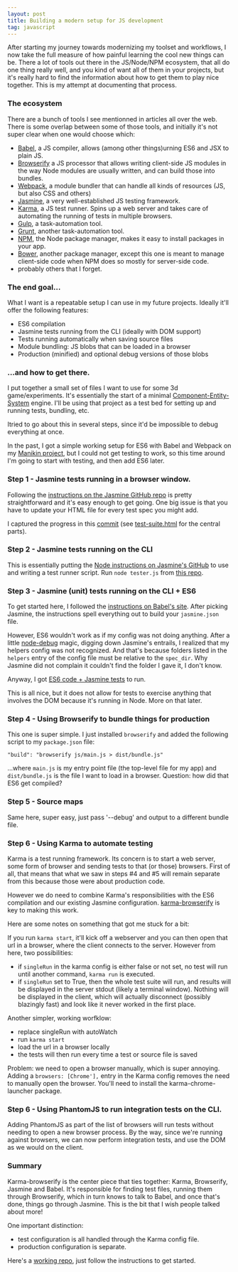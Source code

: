 ```yaml
---
layout: post
title: Building a modern setup for JS development
tag: javascript
---
```


After starting my journey towards modernizing my toolset and workflows, I now take the full measure of how painful learning the cool new things can be. There a lot of tools out there in the JS/Node/NPM ecosystem, that all do one thing really well, and you kind of want all of them in your projects, but it's really hard to find the information about how to get them to play nice together. This is my attempt at documenting that process.

### The ecosystem

There are a bunch of tools I see mentionned in articles all over the web. There is some overlap between some of those tools, and initially it's not super clear when one would choose which:

- [Babel](https://babeljs.io/), a JS compiler, allows (among other things)urning ES6 and JSX to plain JS.
- [Browserify](http://browserify.org/) a JS processor that allows writing client-side JS modules in the way Node modules are usually written, and can build those into bundles.
- [Webpack](https://webpack.github.io/), a module bundler that can handle all kinds of resources (JS, but also CSS and others)
- [Jasmine](jasmine.github.io), a very well-established JS testing framework.
- [Karma](https://karma-runner.github.io), a JS test runner. Spins up a web server and takes care of automating the running of tests in multiple browsers.
- [Gulp](http://gulpjs.com/), a task-automation tool.
- [Grunt](http://gruntjs.com/), another task-automation tool.
- [NPM](https://www.npmjs.com), the Node package manager, makes it easy to install packages in your app.
- [Bower](http://bower.io/), another package manager, except this one is meant to manage client-side code when NPM does so mostly for server-side code.
- probably others that I forget.

### The end goal...
What I want is a repeatable setup I can use in my future projects. Ideally it'll offer the following features:

- ES6 compilation
- Jasmine tests running from the CLI (ideally with DOM support)
- Tests running automatically when saving source files
- Module bundling: JS blobs that can be loaded in a browser
- Production (minified) and optional debug versions of those blobs

### ...and how to get there.
I put together a small set of files I want to use for some 3d game/experiments. It's essentially the start of a minimal [Component-Entity-System](http://www.gamedev.net/page/resources/_/technical/game-programming/understanding-component-entity-systems-r3013) engine. I'll be using that project as a test bed for setting up and running tests, bundling, etc.

Itried to go about this in several steps, since it'd be impossible to debug everything at once.

In the past, I got a simple working setup for ES6 with Babel and Webpack on my [Manikin project](https://github.com/mikaelgramont/manikin), but I could not get testing to work, so this time around I'm going to start with testing, and then add ES6 later.

### Step 1 - Jasmine tests running in a browser window.
Following the [instructions on the Jasmine GitHub repo](https://github.com/jasmine/jasmine#installation) is pretty straightforward and it's easy enough to get going. One big issue is that you have to update your HTML file for every test spec you might add.

I captured the progress in this [commit](https://github.com/mikaelgramont/exploring-jasmine-setups/tree/41ad5476c5f7645d74d8a90237c072452f54262a) (see [test-suite.html](https://github.com/mikaelgramont/exploring-jasmine-setups/blob/41ad5476c5f7645d74d8a90237c072452f54262a/tests/test-suite.html) for the central parts).

### Step 2 - Jasmine tests running on the CLI
This is essentially putting the [Node instructions on Jasmine's GitHub](http://jasmine.github.io/2.2/node.html) to use and writing a test runner script.
Run ```node tester.js``` from [this repo](https://github.com/mikaelgramont/exploring-jasmine-setups/blob/ac6e34aec5b9f88c685eff48a940ec6a5335e8d4/tester.js).

### Step 3 - Jasmine (unit) tests running on the CLI + ES6
To get started here, I followed the [instructions on Babel's site](https://babeljs.io/docs/setup/). After picking Jasmine, the instructions spell everything out to build your ```jasmine.json``` file.

However, ES6 wouldn't work as if my config was not doing anything. After a little [node-debug](https://github.com/node-inspector/node-inspector) magic, digging down Jasmine's entrails, I realized that my helpers config was not recognized. And that's because folders listed in the ```helpers``` entry of the config file must be relative to the ```spec_dir```. Why Jasmine did not complain it couldn't find the folder I gave it, I don't know.

Anyway, I got [ES6 code + Jasmine tests](https://github.com/mikaelgramont/exploring-jasmine-setups/tree/7ced883ec1fd8bc0a88ad8a916879e2fac4de998) to run.

This is all nice, but it does not allow for tests to exercise anything that involves the DOM because it's running in Node. More on that later.

### Step 4 - Using Browserify to bundle things for production
This one is super simple. I just installed ```browserify``` and added the following script to my ```package.json``` file:

```"build": "browserify js/main.js > dist/bundle.js"```

...where ```main.js``` is my entry point file (the top-level file for my app) and ```dist/bundle.js``` is the file I want to load in a browser. Question: how did that ES6 get compiled?

### Step 5 - Source maps
Same here, super easy, just pass '--debug' and output to a different bundle file.

### Step 6 - Using Karma to automate testing
Karma is a test running framework. Its concern is to start a web server, some form of browser and sending tests to that (or those) browsers. First of all, that means that what we saw in steps #4 and #5 will remain separate from this because those were about production code.

However we do need to combine Karma's responsibilities with the ES6 compilation and our existing Jasmine configuration. [karma-browserify](https://github.com/nikku/karma-browserify) is key to making this work.

Here are some notes on something that got me stuck for a bit:

If you run ```karma start```, it'll kick off a webserver and you can then open that url in a browser, where the client connects to the server. However from here, two possibilities:

- if ```singleRun``` in the karma config is either false or not set, no test will run until another command, ```karma run``` is executed.
- if ```singleRun``` set to True, then the whole test suite will run, and results will be displayed in the server stdout (likely a terminal window). Nothing will be displayed in the client, which will actually disconnect (possibly blazingly fast) and look like it never worked in the first place.

Another simpler, working worfklow:

- replace singleRun with autoWatch
- run ```karma start```
- load the url in a browser locally
- the tests will then run every time a test or source file is saved

Problem: we need to open a browser manually, which is super annoying. Adding a ```browsers: [Chrome'],``` entry in the Karma config removes the need to manually open the browser. You'll need to install the karma-chrome-launcher package.

### Step 6 - Using PhantomJS to run integration tests on the CLI.
Adding PhantomJS as part of the list of browsers will run tests without needing to open a new browser process.
By the way, since we're running against browsers, we can now perform integration tests, and use the DOM as we would on the client.

### Summary
Karma-browserify is the center piece that ties together: Karma, Browserify, Jasmine and Babel. It's responsible for finding test files, running them through Browserify, which in turn knows to talk to Babel, and once that's done, things go through Jasmine. This is the bit that I wish people talked about more!

One important distinction:

- test configuration is all handled through the Karma config file.
- production configuration is separate.

Here's a [working repo](https://github.com/mikaelgramont/exploring-jasmine-setups/tree/140884865358038e36338984e19853db8f0425ef), just follow the instructions to get started.